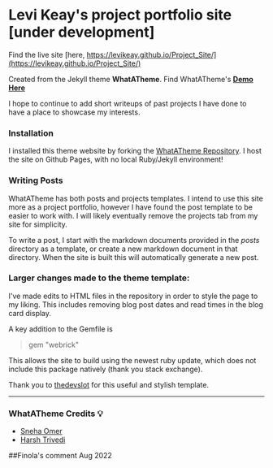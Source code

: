 # Levi Keay's project portfolio site [under development]
Find the live site [here, https://levikeay.github.io/Project_Site/](https://levikeay.github.io/Project_Site/)

Created from the Jekyll theme **WhatATheme**. Find WhatATheme's [**Demo Here**](https://thedevslot.github.io/WhatATheme/)

I hope to continue to add short writeups of past projects I have done to have a place to showcase my interests.

### Installation

I installed this theme website by forking the [WhatATheme Repository](https://github.com/thedevslot/WhatATheme/). I host the site on Github Pages, with no local Ruby/Jekyll environment!

### Writing Posts

WhatATheme has both posts and projects templates. I intend to use this site more as a project portfolio, however I have found the post template to be easier to work with. I will likely eventually remove the projects tab from my site for simplicity. 

To write a post, I start with the markdown documents provided in the _posts_ directory as a template, or create a new markdown document in that directory. When the site is built this will automatically generate a new post.

### Larger changes made to the theme template:

I've made edits to HTML files in the repository in order to style the page to my liking. This includes removing blog post dates and read times in the blog card display. 

A key addition to the Gemfile is 
>gem "webrick"

This allows the site to build using the newest ruby update, which does not include this package natively (thank you stack exchange).

Thank you to [thedevslot](https://github.com/thedevslot/WhatATheme/) for this useful and stylish template.

---

### WhatATheme Credits :bulb:
* [Sneha Omer](http://sassyecoder.github.io/)
* [Harsh Trivedi](http://harsh98trivedi.github.io/)

##Finola's comment Aug 2022
